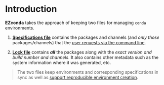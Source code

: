 # Introduction

**EZconda** takes the approach of keeping two files for managing `conda` environments.

1. **[Specifications file](specfile.md)** contains the packages and channels (and *only those* packages/channels) that the [user requests via the command line](../user_guide/install_packages.md).

2. **[Lock file](lockfile.md)** contains _**all**_ the packages along with the *exact version and build number and channels*. It also contains other metadata such as the system information where it was generated, etc.


> The two files keep environments and corresponding specifications in sync as well as [support reproducible environment creation](./reproducible_environments.md).